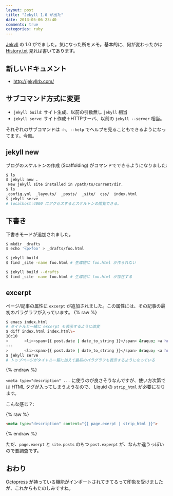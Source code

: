 ```yaml
---
layout: post
title: "Jekyll 1.0 が出た"
date: 2013-05-06 23:40
comments: true
categories: ruby
---
```


[Jekyll][] の 1.0 がでました。気になった所をメモ。基本的に、何が変わったかは [History.txt][] 見れば書いてあります。

[History.txt]: https://github.com/mojombo/jekyll/blob/master/History.txt
[Jekyll]: https://github.com/mojombo/jekyll

新しいドキュメント
------------------

* <http://jekyllrb.com/>


サブコマンド方式に変更
-----------------------------

* `jekyll build`: サイト生成、以前の引数無し `jekyll` 相当
* `jekyll serve`: サイト作成＋HTTPサーバ、以前の `jekyll --server` 相当。

それぞれのサブコマンドは `-h, --help` でヘルプを見ることもできるようになってます。今風。


jekyll new
-----------------------------

ブログのスケルトンの作成 (Scaffolding) がコマンドでできるようになりました:

```sh
$ ls
$ jekyll new .
 New jekyll site installed in /path/to/current/dir.
$ ls
_config.yml  _layouts/  _posts/  _site/  css/  index.html
$ jekyll serve
# localhost:4000 にアクセスするとスケルトンの閲覧できる。
```


下書き
----------

下書きモードが追加されました。

```sh
$ mkdir _drafts
$ echo '<p>foo' > _drafts/foo.html

$ jekyll build
$ find _site -name foo.html # 生成物に foo.html が作られない

$ jekyll build --drafts
$ find _site -name foo.html # 生成物に foo.html が存在する
```


excerpt
------------

ページ/記事の属性に `excerpt` が追加されました。この属性には、その記事の最初のパラグラフが入っています。
{% raw %}
```sh
$ emacs index.html
# タイトルと一緒に excerpt も表示するように改変
$ diff index.html index.html\~
10c10
<       <li><span>{{ post.date | date_to_string }}</span> &raquo; <a href="{{ post.url }}">{{ post.title }}</a> post.excerpt</li>
---
>       <li><span>{{ post.date | date_to_string }}</span> &raquo; <a href="{{ post.url }}">{{ post.title }}</a></li>
$ jekyll serve
# トップページがタイトル一覧に加えて最初のパラグラフも表示するようになっている
```
{% endraw %}

`<meta type="description" ...` に使うのが良さそうなんですが、使い方次第では HTML タグが入ってしまうようなので、 Liquid の `strip_html` が必要になります。

こんな感じ？:

{% raw %}
```html
<meta type="description" content="{{ page.exerpt | strip_html }}">
```
{% endraw %}

ただ、`page.exerpt` と `site.posts` のもつ `post.experpt` が、なんか違うっぽいので要調査です。


おわり
---------

[Octopress][] が持っている機能がインポートされてきてるって印象を受けましたが、これからもたのしみですね。

[Octopress]: http://octopress.org/

